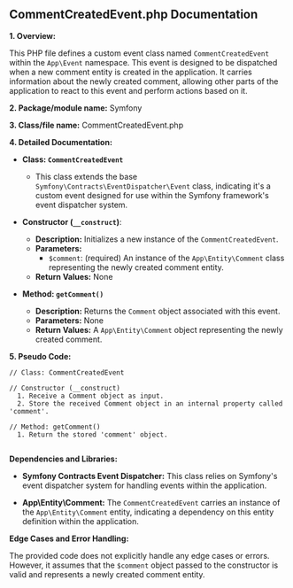 ## CommentCreatedEvent.php Documentation

**1. Overview:**

This PHP file defines a custom event class named `CommentCreatedEvent` within the `App\Event` namespace. This event is designed to be dispatched when a new comment entity is created in the application. It carries information about the newly created comment, allowing other parts of the application to react to this event and perform actions based on it.

**2. Package/module name:** Symfony

**3. Class/file name:** CommentCreatedEvent.php

**4. Detailed Documentation:**

* **Class: `CommentCreatedEvent`**
    - This class extends the base `Symfony\Contracts\EventDispatcher\Event` class, indicating it's a custom event designed for use within the Symfony framework's event dispatcher system.

* **Constructor (`__construct`)**:
    - **Description:** Initializes a new instance of the `CommentCreatedEvent`.
    - **Parameters:**
        - `$comment`: (required) An instance of the `App\Entity\Comment` class representing the newly created comment entity.
    - **Return Values:** None

* **Method: `getComment()`**
    - **Description:** Returns the `Comment` object associated with this event.
    - **Parameters:** None
    - **Return Values:** A `App\Entity\Comment` object representing the newly created comment.


**5. Pseudo Code:**

```
// Class: CommentCreatedEvent

// Constructor (__construct)
  1. Receive a Comment object as input.
  2. Store the received Comment object in an internal property called 'comment'.

// Method: getComment()
  1. Return the stored 'comment' object. 


```



**Dependencies and Libraries:**

* **Symfony Contracts Event Dispatcher:** This class relies on Symfony's event dispatcher system for handling events within the application.

* **App\Entity\Comment:** The `CommentCreatedEvent` carries an instance of the `App\Entity\Comment` entity, indicating a dependency on this entity definition within the application.



**Edge Cases and Error Handling:**


The provided code does not explicitly handle any edge cases or errors. However, it assumes that the `$comment` object passed to the constructor is valid and represents a newly created comment entity. 

